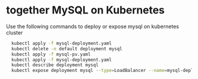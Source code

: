 # together MySQL on Kubernetes

Use the following commands to deploy or expose mysql on kubernetes cluster
```bash
  kubectl apply -f mysql-deployment.yaml
  kubectl delete -n default deployment mysql
  kubectl apply -f mysql-pv.yaml
  kubectl apply -f mysql-deployment.yaml
  kubectl describe deployment mysql
  kubectl expose deployment mysql --type=LoadBalancer --name=mysql-deployment
```
